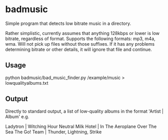 badmusic
========

Simple program that detects low bitrate music in a directory.

Rather simplistic, currently assumes that anything 128kbps or lower is low bitrate, regardless of format.
Supports the following formats: mp3, m4a, wma. Will not pick up files without those suffixes.
If it has any problems determining bitrate or other details, it will ignore that file and continue.

Usage
-----

python badmusic/bad_music_finder.py /example/music > lowqualityalbums.txt


Output
------

Directly to standard output, a list of low-quality albums in the format 'Artist  |  Album'
e.g.

Ladytron  |  Witching Hour
Neutral Milk Hotel  |  In The Aeroplane Over The Sea
The Go! Team  |  Thunder, Lightning, Strike
